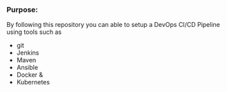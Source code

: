 
### Purpose:
By following this repository you can able to setup a DevOps CI/CD Pipeline using tools such as
- git
- Jenkins
- Maven
- Ansible
- Docker &
- Kubernetes

